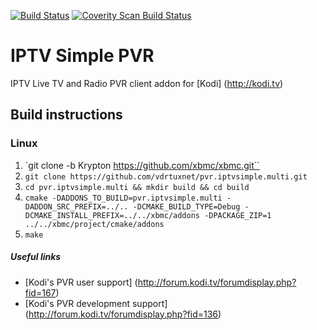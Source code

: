 [![Build Status](https://travis-ci.org/kodi-pvr/pvr.iptvsimple.svg?branch=master)](https://travis-ci.org/kodi-pvr/pvr.iptvsimple)
[![Coverity Scan Build Status](https://scan.coverity.com/projects/5120/badge.svg)](https://scan.coverity.com/projects/5120)

# IPTV Simple PVR
IPTV Live TV and Radio PVR client addon for [Kodi] (http://kodi.tv)

## Build instructions

### Linux

1. `git clone -b Krypton https://github.com/xbmc/xbmc.git``
2. `git clone https://github.com/vdrtuxnet/pvr.iptvsimple.multi.git`
3. `cd pvr.iptvsimple.multi && mkdir build && cd build`
4. `cmake -DADDONS_TO_BUILD=pvr.iptvsimple.multi -DADDON_SRC_PREFIX=../.. -DCMAKE_BUILD_TYPE=Debug -DCMAKE_INSTALL_PREFIX=../../xbmc/addons -DPACKAGE_ZIP=1 ../../xbmc/project/cmake/addons`
5. `make`

##### Useful links

* [Kodi's PVR user support] (http://forum.kodi.tv/forumdisplay.php?fid=167)
* [Kodi's PVR development support] (http://forum.kodi.tv/forumdisplay.php?fid=136)
